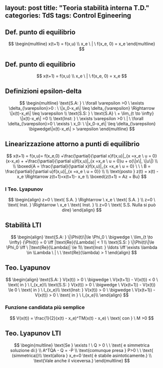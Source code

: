 layout: post
title: "Teoria stabilità interna T.D."
categories: TdS
tags: Control Egineering
---
## Def. punto di equilibrio

$$
\begin{multline}
x(t+1) = f(x,u) \\
x_e \ | \  f(x_e, 0) = x_e
\end{multline}
$$

<!--excerpt-->
## Def. punto di equilibrio

$$
x(t+1) = f(x,u) \\
x_e \ | \  f(x_e, 0) = x_e
$$

## Definizioni epsilon-delta

$$
\begin{multline}
\text{S.A: } \ \forall \varepsilon >0 \ \exists \delta_{\varepsilon}>0 : \ \|x_0-x_e\| \leq \delta_{\varepsilon} \Rightarrow \|x(t)-x_e\| \leq \varepsilon \\
\text{S.S: } \ \text{S.A} \ + \lim_{t \to \infty} \|x(t)-x_e\| =0 \\ 
\text{Inst: } \ \exists \varepsilon >0 \ | \ \forall \delta_{\varepsilon}>0 \ \exists \ x_0: \ \|x_0-x_e\| \leq \delta_{\varepsilon} \bigwedge\|x(t)-x_e\| > \varepsilon
\end{multline}
$$

## Linearizzazione attorno a punti di equilibrio

$$
x(t+1) = f(x,u)= f(x_e,0) +\frac{\partial}{\partial x}f(x,u)|_{x =x_e \ u = 0}(x-x_e) + +\frac{\partial}{\partial u}f(x,u)|_{x =x_e \ u = 0}u + o(\|x\|, \|u\|) \\  \\
\boxed{A = \frac{\partial}{\partial x}f(x,u)|_{x =x_e \ u = 0} \ \ \ B = \frac{\partial}{\partial u}f(x,u)|_{x =x_e \ u = 0}} \\ \\
\text{posto } z(t) = x(t) - x_e \Rightarrow z(t+1)=x(t+1)- x_e \\ 
\boxed{z(t+1) = Az + Bu}
$$

### I Teo. Lyapunov

$$
\begin{align}
z=0 \ \text{ S.A. } \Rightarrow \ x_e  \ \text{ S.A. }  \\
z=0 \ \text{ Inst. } \Rightarrow \ x_e  \ \text{ Inst. } \\
z=0 \ \text{ S.S. Nulla si può dire} 
\end{align}
$$

## Stabilità LTI

$$
\begin{align}
\text{S.A: } \|\Phi(t)\|\le \Phi_0 \ \bigwedge \ \lim_{t \to \infty} {\Phi(t)} = 0  \iff |\text{Re}(\Lambda)| < 1 \\
 \text{S.S: } \|\Phi(t)\|\le \Phi_0 \iff \ |\text{Re}(\Lambda)| \le 1\\ 
\text{Inst: } \ldots \iff \exists \lambda \in \Lambda \ | \ \ \text{Re}(\lambda) > 1
\end{align}
$$

## Teo. Lyapunov

$$
\begin{align}
\text{S.A: } V(x(t)) > 0 \ \bigwedge \ V(x(t+1)) - V(x(t)) < 0 \ \text{ in } \ I_{x_e}\\
 \text{S.S: } V(x(t)) > 0 \ \bigwedge \ V(x(t+1)) - V(x(t)) \le 0 \ \text{ in } \ I_{x_e}\\ 
\text{Inst: } V(x(t)) > 0 \ \bigwedge \ V(x(t+1)) - V(x(t)) > 0 \ \text{ in } \ I_{x_e}\\
\end{align}
$$

### Funzione candidata più semplice

$$
V(x(t)) = \frac{1}{2}(x(t) - x_e)^TM(x(t) - x_e) \ \text{ con } \ M >0
$$

## Teo. Lyapunov LTI

$$
\begin{multline}
\text{Se } \exists ! \ Q > 0 \ \ \text{    e simmetrica soluzione di:} \\
A^TQA - Q = -P \\
\text{comunque presa } P>0 \ \ \text{  (simmetrica)}\\
\text{allora } x_e=0 \text{ è stabile asintoticamente.} \\
\text{Vale anche il viceversa.}
\end{multline}
$$


